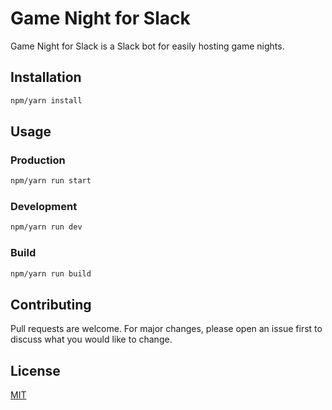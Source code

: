 # Game Night for Slack

Game Night for Slack is a Slack bot for easily hosting game nights.

## Installation

```bash
npm/yarn install
```

## Usage

### Production

```bash
npm/yarn run start
```

### Development

```bash
npm/yarn run dev
```

### Build

```bash
npm/yarn run build
```

## Contributing

Pull requests are welcome. For major changes, please open an issue first to discuss what you would like to change.

## License

[MIT](LICENSE)
